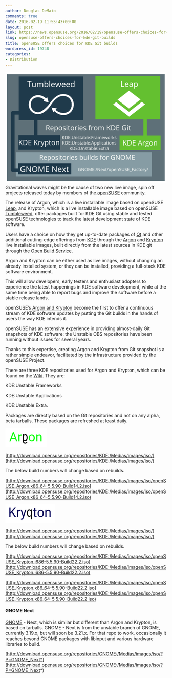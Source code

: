 ```yaml
---
author: Douglas DeMaio
comments: true
date: 2016-02-19 11:55:43+00:00
layout: post
link: https://news.opensuse.org/2016/02/19/opensuse-offers-choices-for-kde-git-builds/
slug: opensuse-offers-choices-for-kde-git-builds
title: openSUSE offers choices for KDE Git builds
wordpress_id: 19748
categories:
- Distribution
---
```


![Diagram without qa obs sle](/wp-content/uploads/2016/02/Diagram-without-qa-obs-sle.png)Gravitational waves might be the cause of two new live image, spin off projects released today by members of the[ openSUSE](https://www.opensuse.org/) community.

The release of Argon, which is a live installable image based on openSUSE [Leap](https://en.opensuse.org/Portal:42.1), and Krypton, which is a live installable image based on openSUSE [Tumbleweed](https://en.opensuse.org/Portal:Tumbleweed), offer packages built for KDE Git using stable and tested openSUSE technologies to track the latest development state of KDE software.

Users have a choice on how they get up-to-date packages of [Qt](http://www.qt.io/) and other additional cutting-edge offerings from [KDE](https://www.kde.org/) through the [Argon](http://download.opensuse.org/repositories/KDE:/Medias/images/iso/) and [Krypton](http://download.opensuse.org/repositories/KDE:/Medias/images/iso/) live installable images, built directly from the latest sources in KDE git through the [Open Build Service](https://build.opensuse.org/).

Argon and Krypton can be either used as live images, without changing an already installed system, or they can be installed, providing a full-stack KDE software environment.

This will allow developers, early testers and enthusiast adopters to experience the latest happenings in KDE software development, while at the same time being able to report bugs and improve the software before a stable release lands.

openSUSE’s [Argon and Krypton](http://download.opensuse.org/repositories/KDE:/Medias/images/iso/) become the first to offer a continuous stream of KDE software updates by putting the Git builds in the hands of users the way KDE intends it.

openSUSE has an extensive experience in providing almost-daily Git snapshots of KDE software: the Unstable OBS repositories have been running without issues for several years.

Thanks to this expertise, creating Argon and Krypton from Git snapshot is a rather simple endeavor, facilitated by the infrastructure provided by the openSUSE Project.

There are three KDE repositories used for Argon and Krypton, which can be found on the [Wiki](https://en.opensuse.org/SDB:KDE_repositories). They are:

KDE:Unstable:Frameworks

KDE:Unstable:Applications

KDE:Unstable:Extra.

Packages are directly based on the Git repositories and not on any alpha, beta tarballs. These packages are refreshed at least daily.

![argon](/wp-content/uploads/2016/02/argon.png)

[http://download.opensuse.org/repositories/KDE:/Medias/images/iso/](http://download.opensuse.org/repositories/KDE:/Medias/images/iso/)

The below build numbers will change based on rebuilds.

[http://download.opensuse.org/repositories/KDE:/Medias/images/iso/openSUSE_Argon.x86_64-5.5.90-Build14.2.iso](http://download.opensuse.org/repositories/KDE:/Medias/images/iso/openSUSE_Argon.x86_64-5.5.90-Build14.2.iso)



![krypton](/wp-content/uploads/2016/02/krypton.png)

[http://download.opensuse.org/repositories/KDE:/Medias/images/iso/](http://download.opensuse.org/repositories/KDE:/Medias/images/iso/)

The below build numbers will change based on rebuilds.

[http://download.opensuse.org/repositories/KDE:/Medias/images/iso/openSUSE_Krypton.i686-5.5.90-Build22.2.iso](http://download.opensuse.org/repositories/KDE:/Medias/images/iso/openSUSE_Krypton.i686-5.5.90-Build22.2.iso)

[http://download.opensuse.org/repositories/KDE:/Medias/images/iso/openSUSE_Krypton.x86_64-5.5.90-Build22.2.iso](http://download.opensuse.org/repositories/KDE:/Medias/images/iso/openSUSE_Krypton.x86_64-5.5.90-Build22.2.iso)


#### GNOME Next


[GNOME](https://wiki.gnome.org/RoadMap) - Next, which is similar but different than Argon and Krypton, is based on tarballs. GNOME - Next is from the unstable branch of GNOME, currently 3.19.x, but will soon be 3.21.x. For that repo to work, occasionally it reaches beyond GNOME packages with libinput and various hardware libraries to build.

[http://download.opensuse.org/repositories/GNOME:/Medias/images/iso/?P=GNOME_Next*](http://download.opensuse.org/repositories/GNOME:/Medias/images/iso/?P=GNOME_Next*)

